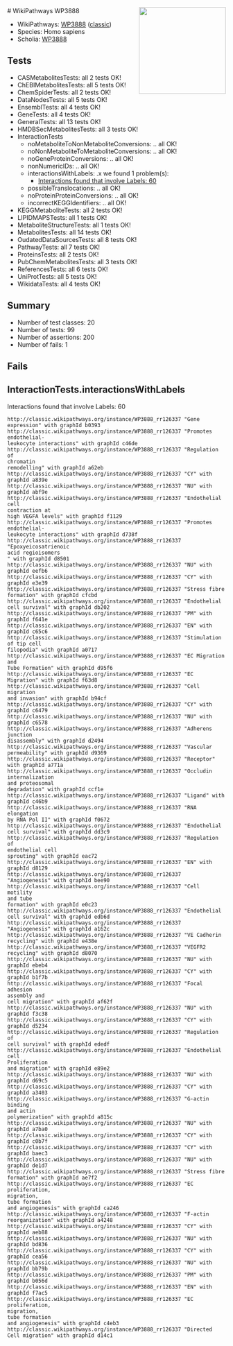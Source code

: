 <img style="float: right; width: 200px" src="https://upload.wikimedia.org/wikipedia/commons/thumb/8/83/Wplogo_with_text_500.png/640px-Wplogo_with_text_500.png" />
# WikiPathways WP3888

* WikiPathways: [WP3888](https://wikipathways.org/pathways/WP3888) ([classic](https://classic.wikipathways.org/instance/WP3888))
* Species: Homo sapiens
* Scholia: [WP3888](https://scholia.toolforge.org/wikipathways/WP3888)
## Tests
* CASMetabolitesTests: all 2 tests OK!
* ChEBIMetabolitesTests: all 5 tests OK!
* ChemSpiderTests: all 2 tests OK!
* DataNodesTests: all 5 tests OK!
* EnsemblTests: all 4 tests OK!
* GeneTests: all 4 tests OK!
* GeneralTests: all 13 tests OK!
* HMDBSecMetabolitesTests: all 3 tests OK!
* InteractionTests
    * noMetaboliteToNonMetaboliteConversions: .. all OK!
    * noNonMetaboliteToMetaboliteConversions: .. all OK!
    * noGeneProteinConversions: .. all OK!
    * nonNumericIDs: .. all OK!
    * interactionsWithLabels: .x we found 1 problem(s):
        * [Interactions found that involve Labels: 60](#fe97a953)
    * possibleTranslocations: .. all OK!
    * noProteinProteinConversions: .. all OK!
    * incorrectKEGGIdentifiers: .. all OK!
* KEGGMetaboliteTests: all 2 tests OK!
* LIPIDMAPSTests: all 1 tests OK!
* MetaboliteStructureTests: all 1 tests OK!
* MetabolitesTests: all 14 tests OK!
* OudatedDataSourcesTests: all 8 tests OK!
* PathwayTests: all 7 tests OK!
* ProteinsTests: all 2 tests OK!
* PubChemMetabolitesTests: all 3 tests OK!
* ReferencesTests: all 6 tests OK!
* UniProtTests: all 5 tests OK!
* WikidataTests: all 4 tests OK!


## Summary

* Number of test classes: 20
* Number of tests: 99
* Number of assertions: 200
* Number of fails: 1

## Fails

<a name="fe97a953" />

## InteractionTests.interactionsWithLabels

Interactions found that involve Labels: 60
```
http://classic.wikipathways.org/instance/WP3888_rr126337 "Gene
expression" with graphId b0393
http://classic.wikipathways.org/instance/WP3888_rr126337 "Promotes endothelial-
leukocyte interactions" with graphId c46de
http://classic.wikipathways.org/instance/WP3888_rr126337 "Regulation of
chromatin
remodelling" with graphId a62eb
http://classic.wikipathways.org/instance/WP3888_rr126337 "CY" with graphId a839e
http://classic.wikipathways.org/instance/WP3888_rr126337 "NU" with graphId abf9e
http://classic.wikipathways.org/instance/WP3888_rr126337 "Endothelial cell
contraction at
high VEGFA levels" with graphId f1129
http://classic.wikipathways.org/instance/WP3888_rr126337 "Promotes endothelial-
leukocyte interactions" with graphId d738f
http://classic.wikipathways.org/instance/WP3888_rr126337 "Epoxyeicosatrienoic
acid regioisomers
" with graphId d8501
http://classic.wikipathways.org/instance/WP3888_rr126337 "NU" with graphId eefb6
http://classic.wikipathways.org/instance/WP3888_rr126337 "CY" with graphId e3e39
http://classic.wikipathways.org/instance/WP3888_rr126337 "Stress fibre
formation" with graphId cfcbd
http://classic.wikipathways.org/instance/WP3888_rr126337 "Endothelial
cell survival" with graphId db202
http://classic.wikipathways.org/instance/WP3888_rr126337 "PM" with graphId f641e
http://classic.wikipathways.org/instance/WP3888_rr126337 "EN" with graphId c65c6
http://classic.wikipathways.org/instance/WP3888_rr126337 "Stimulation
of tip cell
filopodia" with graphId a0717
http://classic.wikipathways.org/instance/WP3888_rr126337 "EC Migration and
Tube Formation" with graphId d95f6
http://classic.wikipathways.org/instance/WP3888_rr126337 "EC Migration" with graphId f63d8
http://classic.wikipathways.org/instance/WP3888_rr126337 "Cell migration
and invasion" with graphId b94cf
http://classic.wikipathways.org/instance/WP3888_rr126337 "CY" with graphId c6479
http://classic.wikipathways.org/instance/WP3888_rr126337 "NU" with graphId c6578
http://classic.wikipathways.org/instance/WP3888_rr126337 "Adherens
junction
disassembly" with graphId d2494
http://classic.wikipathways.org/instance/WP3888_rr126337 "Vascular
permeability" with graphId d9369
http://classic.wikipathways.org/instance/WP3888_rr126337 "Receptor" with graphId a771a
http://classic.wikipathways.org/instance/WP3888_rr126337 "Occludin
internalization
and proteosomal
degradation" with graphId ccf1e
http://classic.wikipathways.org/instance/WP3888_rr126337 "Ligand" with graphId c46b9
http://classic.wikipathways.org/instance/WP3888_rr126337 "RNA elongation
by RNA Pol II" with graphId f0672
http://classic.wikipathways.org/instance/WP3888_rr126337 "Endothelial
cell survival" with graphId dd3c9
http://classic.wikipathways.org/instance/WP3888_rr126337 "Regulation of
endothelial cell
sprouting" with graphId eac72
http://classic.wikipathways.org/instance/WP3888_rr126337 "EN" with graphId d8129
http://classic.wikipathways.org/instance/WP3888_rr126337 "Angiogenesis" with graphId bee90
http://classic.wikipathways.org/instance/WP3888_rr126337 "Cell motility
and tube 
formation" with graphId e0c23
http://classic.wikipathways.org/instance/WP3888_rr126337 "Endothelial
cell survival" with graphId edb6d
http://classic.wikipathways.org/instance/WP3888_rr126337 "Angiogenesis" with graphId a162c
http://classic.wikipathways.org/instance/WP3888_rr126337 "VE Cadherin
recycling" with graphId e438e
http://classic.wikipathways.org/instance/WP3888_rr126337 "VEGFR2
recycling" with graphId d8070
http://classic.wikipathways.org/instance/WP3888_rr126337 "NU" with graphId ebeb4
http://classic.wikipathways.org/instance/WP3888_rr126337 "CY" with graphId b1f7b
http://classic.wikipathways.org/instance/WP3888_rr126337 "Focal adhesion
assembly and
cell migration" with graphId af62f
http://classic.wikipathways.org/instance/WP3888_rr126337 "NU" with graphId f3c38
http://classic.wikipathways.org/instance/WP3888_rr126337 "CY" with graphId d5234
http://classic.wikipathways.org/instance/WP3888_rr126337 "Regulation of
cell survival" with graphId ededf
http://classic.wikipathways.org/instance/WP3888_rr126337 "Endothelial cell
Proliferation
and migration" with graphId e89e2
http://classic.wikipathways.org/instance/WP3888_rr126337 "NU" with graphId d69c5
http://classic.wikipathways.org/instance/WP3888_rr126337 "CY" with graphId a3403
http://classic.wikipathways.org/instance/WP3888_rr126337 "G-actin binding
and actin
polymerization" with graphId a815c
http://classic.wikipathways.org/instance/WP3888_rr126337 "NU" with graphId a7ba0
http://classic.wikipathways.org/instance/WP3888_rr126337 "CY" with graphId c0b7f
http://classic.wikipathways.org/instance/WP3888_rr126337 "CY" with graphId baec3
http://classic.wikipathways.org/instance/WP3888_rr126337 "NU" with graphId de1d7
http://classic.wikipathways.org/instance/WP3888_rr126337 "Stress fibre
formation" with graphId ae7f2
http://classic.wikipathways.org/instance/WP3888_rr126337 "EC proliferation,
migration,
tube formation
and angiogenesis" with graphId ca246
http://classic.wikipathways.org/instance/WP3888_rr126337 "F-actin
reorganization" with graphId a4248
http://classic.wikipathways.org/instance/WP3888_rr126337 "CY" with graphId aeb88
http://classic.wikipathways.org/instance/WP3888_rr126337 "NU" with graphId bd836
http://classic.wikipathways.org/instance/WP3888_rr126337 "CY" with graphId cea56
http://classic.wikipathways.org/instance/WP3888_rr126337 "NU" with graphId bb79b
http://classic.wikipathways.org/instance/WP3888_rr126337 "PM" with graphId b056d
http://classic.wikipathways.org/instance/WP3888_rr126337 "EN" with graphId f7ac5
http://classic.wikipathways.org/instance/WP3888_rr126337 "EC proliferation,
migration,
tube formation
and angiogenesis" with graphId c4eb3
http://classic.wikipathways.org/instance/WP3888_rr126337 "Directed 
Cell migration" with graphId d14c1
```

